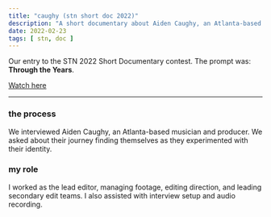 ```yaml
---
title: "caughy (stn short doc 2022)"
description: "A short documentary about Aiden Caughy, an Atlanta-based musician and producer, and their journey experimenting with their identity."
date: 2022-02-23
tags: [ stn, doc ]
---
```

Our entry to the STN 2022 Short Documentary contest. The prompt was: **Through the Years**.

[Watch here](https://youtu.be/4Xc3rivDbSM)

<hr>

### the process

We interviewed Aiden Caughy, an Atlanta-based musician and producer. We asked about their journey finding themselves as they experimented with their identity.

### my role

I worked as the lead editor, managing footage, editing direction, and leading secondary edit teams. I also assisted with interview setup and audio recording.
